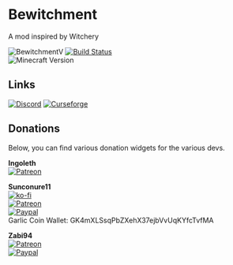 # Bewitchment
A mod inspired by Witchery

![BewitchmentV](https://img.shields.io/badge/Bewitchment%20version-0.0.22.10-purple.svg?longCache=true&style=flat)
[![Build Status](https://travis-ci.org/Um-Mitternacht/Bewitchment.svg?branch=master)](https://travis-ci.org/Um-Mitternacht/Bewitchment)  
![Minecraft Version](https://img.shields.io/badge/minecraft_version-1.12.2+-red.svg?longCache=true&style=flat)

## Links

[![Discord](https://img.shields.io/badge/Discord-Join%20our%20server!-7289da.svg?longCache=true&style=for-the-badge)](https://discord.gg/syNyGaS)
[![Curseforge](https://img.shields.io/badge/Curseforge-Project%20page!-A54C2D.svg?longCache=true&style=for-the-badge)](https://minecraft.curseforge.com/projects/bewitchment)

## Donations

Below, you can find various donation widgets for the various devs.

**Ingoleth**  
[![Patreon](https://img.shields.io/badge/Patreon-Become%20a%20Patron-orange.svg?longCache=true&style=for-the-badge)](https://www.patreon.com/Ingoleth)

**Sunconure11**  
[![ko-fi](https://www.ko-fi.com/img/donate_sm.png)](https://ko-fi.com/Q5Q2L824)  
[![Patreon](https://img.shields.io/badge/Patreon-Become%20a%20Patron-orange.svg?longCache=true&style=for-the-badge)](https://www.patreon.com/Sunconure11)  
[![Paypal](https://img.shields.io/badge/Paypal-Donate-blue.svg?longCache=true&style=for-the-badge)](https://paypal.me/Sunconure11)  
Garlic Coin Wallet: GK4mXLSsqPbZXehX37ejbVvUqKYfcTvfMA

**Zabi94**  
[![Patreon](https://img.shields.io/badge/Patreon-Become%20a%20Patron-orange.svg?longCache=true&style=for-the-badge)](https://www.patreon.com/Zabi94)  
[![Paypal](https://img.shields.io/badge/Paypal-Donate-blue.svg?longCache=true&style=for-the-badge)](https://paypal.me/zabi94)
